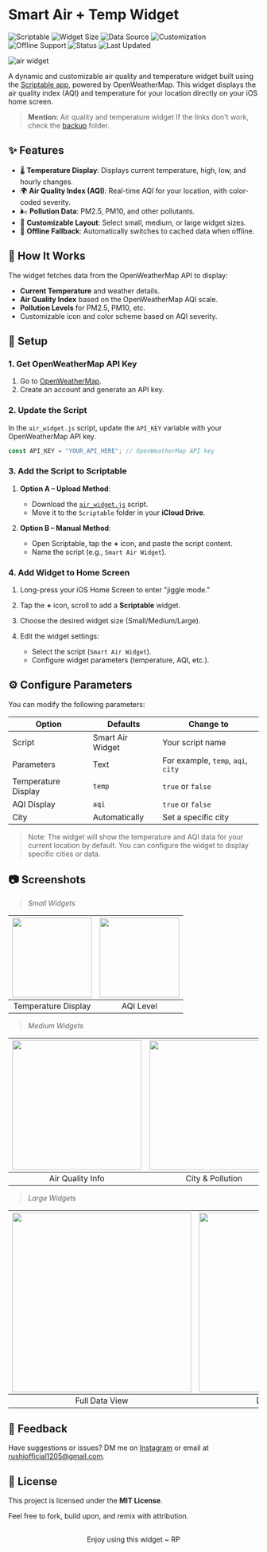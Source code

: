 # Smart Air + Temp Widget

![Scriptable](https://img.shields.io/badge/Scriptable-Compatible-purple)
![Widget Size](https://img.shields.io/badge/Supports-Small%2C%20Medium%2C%20Large-blue)
![Data Source](https://img.shields.io/badge/Data-OpenWeatherMap-brightgreen)
![Customization](https://img.shields.io/badge/Configurable-Temperature%20%2B%20AQI%20%2B%20City%20%2B%20Icon-orange)
![Offline Support](https://img.shields.io/badge/Fallback-Offline%20Cache%20%2B%20Auto%20Sync-lightgrey)
![Status](https://img.shields.io/badge/Status-Stable-brightgreen)
![Last Updated](https://img.shields.io/badge/Updated-June%202025-yellow)

![air widget](../.src/air_widget_showcase.png)

A dynamic and customizable air quality and temperature widget built using the [Scriptable app](https://scriptable.app), powered by OpenWeatherMap. This widget displays the air quality index (AQI) and temperature for your location directly on your iOS home screen.

> **Mention:** Air quality and temperature widget
> If the links don't work, check the [backup](./backup) folder.

## ✨ Features

* 🌡️ **Temperature Display**: Displays current temperature, high, low, and hourly changes.
* 🌍 **Air Quality Index (AQI)**: Real-time AQI for your location, with color-coded severity.
* 🌬️ **Pollution Data**: PM2.5, PM10, and other pollutants.
* 🎨 **Customizable Layout**: Select small, medium, or large widget sizes.
* 📶 **Offline Fallback**: Automatically switches to cached data when offline.

## 🚀 How It Works

The widget fetches data from the OpenWeatherMap API to display:

* **Current Temperature** and weather details.
* **Air Quality Index** based on the OpenWeatherMap AQI scale.
* **Pollution Levels** for PM2.5, PM10, etc.
* Customizable icon and color scheme based on AQI severity.

## 🔧 Setup

### 1. Get OpenWeatherMap API Key

1. Go to [OpenWeatherMap](https://openweathermap.org/).
2. Create an account and generate an API key.

### 2. Update the Script

In the `air_widget.js` script, update the `API_KEY` variable with your OpenWeatherMap API key.

```js
const API_KEY = "YOUR_API_HERE"; // OpenWeatherMap API key
```

### 3. Add the Script to Scriptable

1. **Option A – Upload Method**:

   * Download the [`air_widget.js`](./air_widget.js) script.
   * Move it to the `Scriptable` folder in your **iCloud Drive**.

2. **Option B – Manual Method**:

   * Open Scriptable, tap the **+** icon, and paste the script content.
   * Name the script (e.g., `Smart Air Widget`).

### 4. Add Widget to Home Screen

1. Long-press your iOS Home Screen to enter "jiggle mode."
2. Tap the **+** icon, scroll to add a **Scriptable** widget.
3. Choose the desired widget size (Small/Medium/Large).
4. Edit the widget settings:

   * Select the script (`Smart Air Widget`).
   * Configure widget parameters (temperature, AQI, etc.).

## ⚙️ Configure Parameters

You can modify the following parameters:

| Option              | Defaults         | Change to                          |
| ------------------- | ---------------- | ---------------------------------- |
| Script              | Smart Air Widget | Your script name                   |
| Parameters          | Text             | For example, `temp`, `aqi`, `city` |
| Temperature Display | `temp`           | `true` or `false`                  |
| AQI Display         | `aqi`            | `true` or `false`                  |
| City                | Automatically    | Set a specific city                |

> Note: The widget will show the temperature and AQI data for your current location by default. You can configure the widget to display specific cities or data.

## 📷 Screenshots

> *Small Widgets*

| <img src="../.src/air_widget_s.png" width="160"/> | <img src="../.src/air_widget_s_2.png" width="160"/> |
| :-----------------------------------------------: | :-------------------------------------------------: |
|                Temperature Display                |                      AQI Level                      |

> *Medium Widgets*

| <img src="../.src/air_widget_m.png" width="260"/> | <img src="../.src/air_widget_m_2.png" width="260"/> |
| :-----------------------------------------------: | :-------------------------------------------------: |
|                  Air Quality Info                 |                   City & Pollution                  |

> *Large Widgets*

| <img src="../.src/air_widget_l.png" width="360"/> | <img src="../.src/air_widget_l_2.png" width="360"/> |
| :-----------------------------------------------: | :-------------------------------------------------: |
|                   Full Data View                  |                  Detailed City Info                 |

## 🙌 Feedback

Have suggestions or issues? DM me on [Instagram](https://www.instagram.com/the.tirth12) or email at [rushiofficial1205@gmail.com](mailto:rushiofficial1205@gmail.com).

## 📜 License

This project is licensed under the **MIT License**.

Feel free to fork, build upon, and remix with attribution.

##

<p align="center">
Enjoy using this widget ~ RP
</p>
